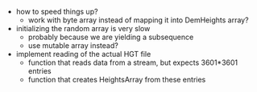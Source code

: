 ﻿- how to speed things up?
    - work with byte array instead of mapping it into DemHeights array?
- initializing the random array is very slow
    - probably because we are yielding a subsequence
    - use mutable array instead?
- implement reading of the actual HGT file
    - function that reads data from a stream, but expects 3601*3601 entries
    - function that creates HeightsArray from these entries
